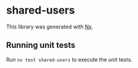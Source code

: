 # shared-users

This library was generated with [Nx](https://nx.dev).

## Running unit tests

Run `nx test shared-users` to execute the unit tests.
